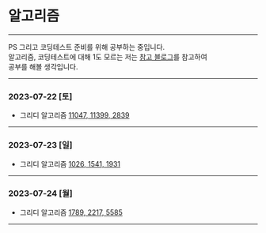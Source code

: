 # 알고리즘
* * * 
PS 그리고 코딩테스트 준비를 위해 공부하는 중입니다.    
알고리즘, 코딩테스트에 대해 1도 모르는 저는 [참고 블로그](https://plzrun.tistory.com/entry/%EC%95%8C%EA%B3%A0%EB%A6%AC%EC%A6%98-%EB%AC%B8%EC%A0%9C%ED%92%80%EC%9D%B4PS-%EC%8B%9C%EC%9E%91%ED%95%98%EA%B8%B0)를 참고하여    
공부를 해볼 생각입니다.
* * *
### 2023-07-22 [토]
- 그리디 알고리즘 [11047, 11399, 2839](https://github.com/xxx-sj/algorithm/tree/master/baekjoon/greedy/src/date_2023_07_22)
* * *

### 2023-07-23 [일]
- 그리디 알고리즘 [1026, 1541, 1931](https://github.com/xxx-sj/algorithm/tree/master/baekjoon/greedy/src/date_2023_07_23)
* * *

### 2023-07-24 [월]
- 그리디 알고리즘 [1789, 2217, 5585](https://github.com/xxx-sj/algorithm/tree/master/baekjoon/greedy/src/date_2023_07_24)
***




